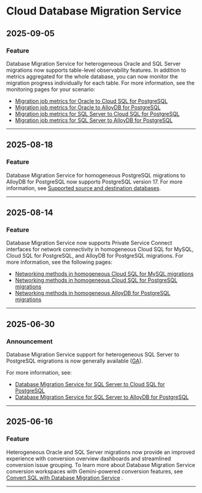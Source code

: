 # Cloud Database Migration Service

## 2025-09-05

### Feature

Database Migration Service for heterogeneous Oracle and SQL Server migrations now supports table-level observability features. In addition to metrics aggregated for the whole database, you can now monitor the migration progress individually for each table. For more information, see the monitoring pages for your scenario:

* [Migration job metrics for Oracle to Cloud SQL for PostgreSQL](https://cloud.google.com/database-migration/docs/oracle-to-postgresql/migration-job-metrics)
* [Migration job metrics for Oracle to AlloyDB for PostgreSQL](https://cloud.google.com/database-migration/docs/oracle-to-alloydb/migration-job-metrics)
* [Migration job metrics for SQL Server to Cloud SQL for PostgreSQL](https://cloud.google.com/database-migration/docs/sqlserver-to-csql-pgsql/migration-job-metrics)
* [Migration job metrics for SQL Server to AlloyDB for PostgreSQL](https://cloud.google.com/database-migration/docs/sqlserver-to-alloydb/migration-job-metrics)

---
## 2025-08-18

### Feature

Database Migration Service for homogeneous PostgreSQL migrations to AlloyDB for PostgreSQL now supports PostgreSQL version 17. For more information, see [Supported source and destination databases](https://cloud.google.com/database-migration/docs/supported-databases).

---
## 2025-08-14

### Feature

Database Migration Service now supports Private Service Connect interfaces for network connectivity in homogeneous Cloud SQL for MySQL, Cloud SQL for PostgreSQL, and AlloyDB for PostgreSQL migrations. For more information, see the following pages:

* [Networking methods in homogeneous Cloud SQL for MySQL migrations](https://cloud.google.com/database-migration/docs/mysql/networking-methods)
* [Networking methods in homogeneous Cloud SQL for PostgreSQL migrations](https://cloud.google.com/database-migration/docs/postgres/networking-methods)
* [Networking methods in homogeneous AlloyDB for PostgreSQL migrations](https://cloud.google.com/database-migration/docs/postgresql-to-alloydb/networking-methods)

---
## 2025-06-30

### Announcement

Database Migration Service support for heterogeneous SQL Server to PostgreSQL migrations is now generally available ([GA](https://cloud.google.com/products#product-launch-stages)).

For more information, see:

* [Database Migration Service for SQL Server to Cloud SQL for PostgreSQL](https://cloud.google.com/database-migration/docs/sqlserver-to-csql-pgsql/scenario-overview)
* [Database Migration Service for SQL Server to AlloyDB for PostgreSQL](https://cloud.google.com/database-migration/docs/sqlserver-to-alloydb/scenario-overview)

---
## 2025-06-16

### Feature

Heterogeneous Oracle and SQL Server migrations now provide an improved experience with conversion overview dashboards and streamlined conversion issue grouping. To learn more about Database Migration Service conversion workspaces with Gemini-powered conversion features, see [Convert SQL with Database Migration Service](https://cloud.google.com/database-migration/docs/convert-sql-with-dms#conversion-workspaces) .

---
